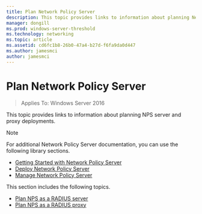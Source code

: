 ```yaml
---
title: Plan Network Policy Server
description: This topic provides links to information about planning Network Policy Server RADIUS server deployment planning in Windows Server 2016.
manager: dongill
ms.prod: windows-server-threshold
ms.technology: networking
ms.topic: article
ms.assetid: cd6fc1b8-26b0-47a4-b27d-f6fa9da0d447
ms.author: jamesmci 
author: jamesmci
---
```


# Plan Network Policy Server

>Applies To: Windows Server 2016

This topic provides links to information about planning NPS server and proxy deployments.

>[!NOTE]
>For additional Network Policy Server documentation, you can use the following library sections. 
> - [Getting Started with Network Policy Server](nps-getstart-top.md)
> - [Deploy Network Policy Server](nps-deploy.md)
> - [Manage Network Policy Server](nps-manage-top.md)

This section includes the following topics.

- [Plan NPS as a RADIUS server](nps-plan-server.md)
- [Plan NPS as a RADIUS proxy](nps-plan-proxy.md)
